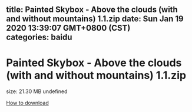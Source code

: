 
title: Painted Skybox - Above the clouds (with and without mountains) 1.1.zip
date: Sun Jan 19 2020 13:39:07 GMT+0800 (CST)    
categories: baidu
---

# Painted Skybox - Above the clouds (with and without mountains) 1.1.zip
size: 21.30 MB
 undefined
 

[How to download](https://bpcam.bemobtrk.com/go/2ceec3aa-1ca2-46d6-b9ff-aaa5c184517c?jno=1836)